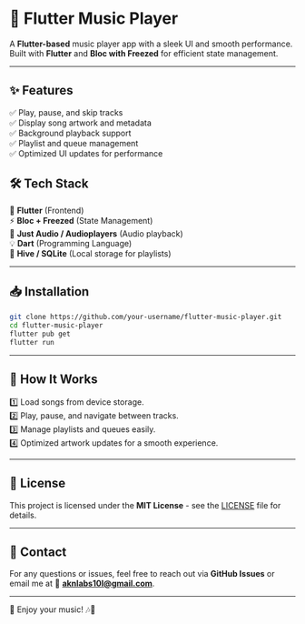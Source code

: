 # 🎵 Flutter Music Player

A **Flutter-based** music player app with a sleek UI and smooth performance. Built with **Flutter** and **Bloc with Freezed** for efficient state management.

---

## ✨ Features
✅ Play, pause, and skip tracks  
✅ Display song artwork and metadata  
✅ Background playback support  
✅ Playlist and queue management  
✅ Optimized UI updates for performance  


## 🛠️ Tech Stack
🚀 **Flutter** (Frontend)  
⚡ **Bloc + Freezed** (State Management)  
🎵 **Just Audio / Audioplayers** (Audio playback)  
💡 **Dart** (Programming Language)  
💾 **Hive / SQLite** (Local storage for playlists)  

---

## 📥 Installation
```sh
git clone https://github.com/your-username/flutter-music-player.git
cd flutter-music-player
flutter pub get
flutter run
```

---


## 📝 How It Works
1️⃣ Load songs from device storage.  
2️⃣ Play, pause, and navigate between tracks.  
3️⃣ Manage playlists and queues easily.  
4️⃣ Optimized artwork updates for a smooth experience.  

---


## 📜 License
This project is licensed under the **MIT License** - see the [LICENSE](LICENSE) file for details.

---

## 📧 Contact
For any questions or issues, feel free to reach out via **GitHub Issues** or email me at 📩 **aknlabs10l@gmail.com**.

---

💙 Enjoy your music! 🎶🚀

